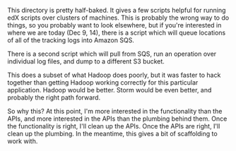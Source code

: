 This directory is pretty half-baked. It gives a few scripts helpful
for running edX scripts over clusters of machines. This is probably
the wrong way to do things, so you probably want to look elsewhere,
but if you're interested in where we are today (Dec 9, 14), there is a
script which will queue locations of all of the tracking logs into
Amazon SQS.

There is a second script which will pull from SQS, run an operation
over individual log files, and dump to a different S3 bucket.

This does a subset of what Hadoop does poorly, but it was faster to
hack together than getting Hadoop working correctly for this
particular application. Hadoop would be better. Storm would be even
better, and probably the right path forward.

So why this? At this point, I'm more interested in the functionality
than the APIs, and more interested in the APIs than the plumbing
behind them. Once the functionality is right, I'll clean up the
APIs. Once the APIs are right, I'll clean up the plumbing. In the
meantime, this gives a bit of scaffolding to work with.